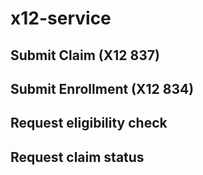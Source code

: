 # x12-service
## Submit Claim (X12 837)
## Submit Enrollment (X12 834)
## Request eligibility check
## Request claim status
